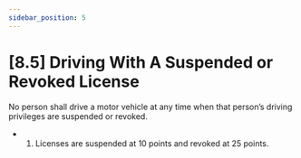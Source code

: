 ```yaml
---
sidebar_position: 5
---
```

# [8.5] Driving With A Suspended or Revoked License

No person shall drive a motor vehicle at any time when that person’s driving privileges are suspended or revoked.

- 1. Licenses are suspended at 10 points and revoked at 25 points.